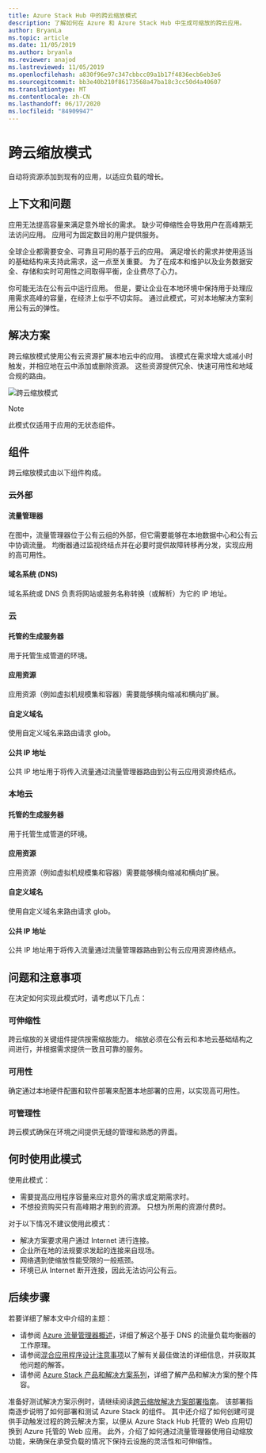 ```yaml
---
title: Azure Stack Hub 中的跨云缩放模式
description: 了解如何在 Azure 和 Azure Stack Hub 中生成可缩放的跨云应用。
author: BryanLa
ms.topic: article
ms.date: 11/05/2019
ms.author: bryanla
ms.reviewer: anajod
ms.lastreviewed: 11/05/2019
ms.openlocfilehash: a830f96e97c347cbbcc09a1b17f4836ecb6eb3e6
ms.sourcegitcommit: bb3e40b210f86173568a47ba18c3cc50d4a40607
ms.translationtype: MT
ms.contentlocale: zh-CN
ms.lasthandoff: 06/17/2020
ms.locfileid: "84909947"
---
```

# <a name="cross-cloud-scaling-pattern"></a>跨云缩放模式

自动将资源添加到现有的应用，以适应负载的增长。

## <a name="context-and-problem"></a>上下文和问题

应用无法提高容量来满足意外增长的需求。 缺少可伸缩性会导致用户在高峰期无法访问应用。 应用可为固定数目的用户提供服务。

全球企业都需要安全、可靠且可用的基于云的应用。 满足增长的需求并使用适当的基础结构来支持此需求，这一点至关重要。 为了在成本和维护以及业务数据安全、存储和实时可用性之间取得平衡，企业费尽了心力。

你可能无法在公有云中运行应用。 但是，要让企业在本地环境中保持用于处理应用需求高峰的容量，在经济上似乎不切实际。 通过此模式，可对本地解决方案利用公有云的弹性。

## <a name="solution"></a>解决方案

跨云缩放模式使用公有云资源扩展本地云中的应用。 该模式在需求增大或减小时触发，并相应地在云中添加或删除资源。 这些资源提供冗余、快速可用性和地域合规的路由。

![跨云缩放模式](media/pattern-cross-cloud-scale/cross-cloud-scaling.png)

> [!NOTE]
> 此模式仅适用于应用的无状态组件。

## <a name="components"></a>组件

跨云缩放模式由以下组件构成。

### <a name="outside-the-cloud"></a>云外部

#### <a name="traffic-manager"></a>流量管理器

在图中，流量管理器位于公有云组的外部，但它需要能够在本地数据中心和公有云中协调流量。 均衡器通过监视终结点并在必要时提供故障转移再分发，实现应用的高可用性。

#### <a name="domain-name-system-dns"></a>域名系统 (DNS)

域名系统或 DNS 负责将网站或服务名称转换（或解析）为它的 IP 地址。

### <a name="cloud"></a>云

#### <a name="hosted-build-server"></a>托管的生成服务器

用于托管生成管道的环境。

#### <a name="app-resources"></a>应用资源

应用资源（例如虚拟机规模集和容器）需要能够横向缩减和横向扩展。

#### <a name="custom-domain-name"></a>自定义域名

使用自定义域名来路由请求 glob。

#### <a name="public-ip-addresses"></a>公共 IP 地址

公共 IP 地址用于将传入流量通过流量管理器路由到公有云应用资源终结点。  

### <a name="local-cloud"></a>本地云

#### <a name="hosted-build-server"></a>托管的生成服务器

用于托管生成管道的环境。

#### <a name="app-resources"></a>应用资源

应用资源（例如虚拟机规模集和容器）需要能够横向缩减和横向扩展。

#### <a name="custom-domain-name"></a>自定义域名

使用自定义域名来路由请求 glob。

#### <a name="public-ip-addresses"></a>公共 IP 地址

公共 IP 地址用于将传入流量通过流量管理器路由到公有云应用资源终结点。

## <a name="issues-and-considerations"></a>问题和注意事项

在决定如何实现此模式时，请考虑以下几点：

### <a name="scalability"></a>可伸缩性

跨云缩放的关键组件提供按需缩放能力。 缩放必须在公有云和本地云基础结构之间进行，并根据需求提供一致且可靠的服务。

### <a name="availability"></a>可用性

确定通过本地硬件配置和软件部署来配置本地部署的应用，以实现高可用性。

### <a name="manageability"></a>可管理性

跨云模式确保在环境之间提供无缝的管理和熟悉的界面。

## <a name="when-to-use-this-pattern"></a>何时使用此模式

使用此模式：

- 需要提高应用程序容量来应对意外的需求或定期需求时。
- 不想投资购买只有高峰期才用到的资源。 只想为所用的资源付费时。

对于以下情况不建议使用此模式：

- 解决方案要求用户通过 Internet 进行连接。
- 企业所在地的法规要求发起的连接来自现场。
- 网络遇到使缩放性能受限的一般瓶颈。
- 环境已从 Internet 断开连接，因此无法访问公有云。

## <a name="next-steps"></a>后续步骤

若要详细了解本文中介绍的主题：

- 请参阅 [Azure 流量管理器概述](/azure/traffic-manager/traffic-manager-overview)，详细了解这个基于 DNS 的流量负载均衡器的工作原理。
- 请参阅[混合应用程序设计注意事项](overview-app-design-considerations.md)以了解有关最佳做法的详细信息，并获取其他问题的解答。
- 请参阅 [Azure Stack 产品和解决方案系列](/azure-stack)，详细了解产品和解决方案的整个阵容。

准备好测试解决方案示例时，请继续阅读[跨云缩放解决方案部署指南](solution-deployment-guide-cross-cloud-scaling.md)。 该部署指南逐步说明了如何部署和测试 Azure Stack 的组件。 其中还介绍了如何创建可提供手动触发过程的跨云解决方案，以便从 Azure Stack Hub 托管的 Web 应用切换到 Azure 托管的 Web 应用。 此外，介绍了如何通过流量管理器使用自动缩放功能，来确保在承受负载的情况下保持云设施的灵活性和可伸缩性。
